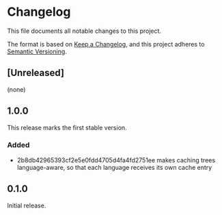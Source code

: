 # Changelog

This file documents all notable changes to this project.

The format is based on [Keep a Changelog](https://keepachangelog.com/en/1.1.0/),
and this project adheres to [Semantic Versioning](https://semver.org/spec/v2.0.0.html).

## [Unreleased]

(none)

## 1.0.0

This release marks the first stable version.

### Added

* 2b8db42965393cf2e5e0fdd4705d4fa4fd2751ee makes caching trees language-aware,
  so that each language receives its own cache entry

## 0.1.0

Initial release.
